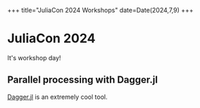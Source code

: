 +++
title="JuliaCon 2024 Workshops"
date=Date(2024,7,9)
+++

# JuliaCon 2024

It's workshop day!

## Parallel processing with Dagger.jl

[Dagger.jl](https://github.com/JuliaParallel/Dagger.jl) is an extremely cool tool.